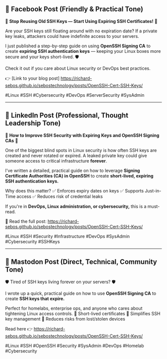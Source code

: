 
## 🔵 **Facebook Post (Friendly & Practical Tone)**

🚨 **Stop Reusing Old SSH Keys — Start Using Expiring SSH Certificates!** 🚨

Are your SSH keys still floating around with no expiration date?
If a private key leaks, attackers could have indefinite access to your servers.

I just published a step-by-step guide on using **OpenSSH Signing CA** to create **expiring SSH authentication keys** — keeping your Linux boxes more secure and your keys short-lived. 🛡️

Check it out if you care about Linux security or DevOps best practices.

👉 \[Link to your blog post] https://richard-sebos.github.io/sebostechnology/posts/OpenSSH-Cert-SSH-Keys/

\#Linux #SSH #Cybersecurity #DevOps #ServerSecurity #SysAdmin

---

## 💼 **LinkedIn Post (Professional, Thought Leadership Tone)**

🔐 **How to Improve SSH Security with Expiring Keys and OpenSSH Signing CAs** 🔐

One of the biggest blind spots in Linux security is how often SSH keys are created and never rotated or expired. A leaked private key could give someone access to critical infrastructure **forever**.

I've written a detailed, practical guide on how to leverage **Signing Certificate Authorities (CA) in OpenSSH** to create **short-lived, expiring SSH authentication keys.**

Why does this matter?
✅ Enforces expiry dates on keys
✅ Supports Just-in-Time access
✅ Reduces risk of credential leaks

If you're in **DevOps, Linux administration, or cybersecurity,** this is a must-read.

📖 Read the full post: https://richard-sebos.github.io/sebostechnology/posts/OpenSSH-Cert-SSH-Keys/

\#Linux #SSH #Security #Infrastructure #DevOps #SysAdmin #Cybersecurity #SSHKeys

---

## 🐘 **Mastodon Post (Direct, Technical, Community Tone)**

🛡️ Tired of SSH keys living forever on your servers? 🛡️

I wrote up a quick, practical guide on how to use **OpenSSH Signing CA** to create **SSH keys that expire.**

Perfect for homelabs, enterprise ops, and anyone who cares about tightening Linux access controls.
🔑 Short-lived certificates
🔑 Simplifies SSH key management
🔑 Reduces risks from lost/stolen devices

Read here 👉 https://richard-sebos.github.io/sebostechnology/posts/OpenSSH-Cert-SSH-Keys/

\#Linux #SSH #OpenSSH #Security #SysAdmin #DevOps #Homelab #Cybersecurity

